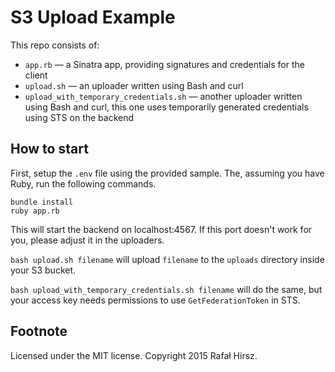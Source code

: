 # S3 Upload Example

This repo consists of:

- `app.rb` — a Sinatra app, providing signatures and credentials for the client
- `upload.sh` — an uploader written using Bash and curl
- `upload_with_temporary_credentials.sh` — another uploader written using Bash and curl, this one uses temporarily generated credentials using STS on the backend

## How to start

First, setup the `.env` file using the provided sample.
The, assuming you have Ruby, run the following commands.

```
bundle install
ruby app.rb
```

This will start the backend on localhost:4567. If this port doesn't work for you, please adjust it in the uploaders.

`bash upload.sh filename` will upload `filename` to the `uploads` directory inside your S3 bucket.

`bash upload_with_temporary_credentials.sh filename` will do the same, but your access key needs permissions to use `GetFederationToken` in STS.

## Footnote

Licensed under the MIT license.
Copyright 2015 Rafał Hirsz.
